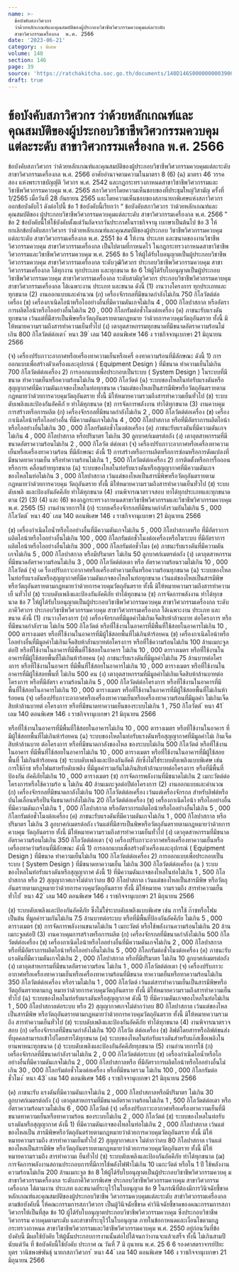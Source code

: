 ```yaml
---
name: >-
  ข้อบังคับสภาวิศวกร
  ว่าด้วยหลักเกณฑ์และคุณสมบัติของผู้ประกอบวิชาชีพวิศวกรรมควบคุมแต่ละระดับ
  สาขาวิศวกรรมเครื่องกล  พ.ศ. 2566
date: '2023-06-21'
category: ง พิเศษ
volume: 140
section: 146
page: 39
source: 'https://ratchakitcha.soc.go.th/documents/140D146S0000000003900.pdf'
draft: true
---
```


# ข้อบังคับสภาวิศวกร ว่าด้วยหลักเกณฑ์และคุณสมบัติของผู้ประกอบวิชาชีพวิศวกรรมควบคุมแต่ละระดับ สาขาวิศวกรรมเครื่องกล  พ.ศ. 2566

ข้อบังคับสภาวิศวกร ว่าด้วยหลักเกณฑ์และคุณสมบัติของผู้ประกอบวิชาชีพวิศวกรรมควบคุมแต่ละระดับ สาขาวิศวกรรมเครื่องกล พ.ศ. 2566 อาศัยอำนาจตามความในมาตรา 8 (6) (ฉ) มาตรา 46 วรรคสอง แห่งพระราชบัญญัติ วิศวกร พ.ศ. 2542 และกฎกระทรวงกาหนดสาขาวิชาชีพวิศวกรรมและวิชาชีพวิศวกรรมควบคุม พ.ศ. 2565 สภาวิศวกรโดยความเห็นชอบของที่ประชุมใหญ่วิสามัญ ครั้งที่ 1/2565 เมื่อวันที่ 28 กันยายน 2565 และโดยความเห็นชอบของสภานายกพิเศษแห่งสภาวิศวกร ออกข้อบังคับไว้ ดังต่อไปนี้ ข้อ 1 ข้อบังคับนี้เรียกว่า “ ข้อบังคับสภาวิศวกร ว่าด้วยหลักเกณฑ์และคุณสมบัติของ ผู้ประกอบวิชาชีพวิศวกรรมควบคุมแต่ละระดับ สาขาวิศวกรรมเครื่องกล พ.ศ. 2566 ” ข้อ 2 ข้อบังคับนี้ให้ใช้บังคับตั้งแต่วันถัดจากวันประกาศในราชกิจจานุ เบกษาเป็นต้นไป ข้อ 3 ให้ยกเลิกข้อบังคับสภาวิศวกร ว่าด้วยหลักเกณฑ์และคุณสมบัติของผู้ประกอบ วิชาชีพวิศวกรรมควบคุมแต่ละระดับ สาขาวิศวกรรมเครื่องกล พ.ศ. 2551 ข้อ 4 ให้งาน ประเภท และขนาดของงานวิชาชีพวิศวกรรมควบคุม สาขาวิศวกรรมเครื่องกล เป็นไปตามที่กาหนดไว้ ในกฎกระทรวงกาหนดสาขาวิชาชีพวิศวกรรมและวิชาชีพวิศวกรรมควบคุม พ.ศ. 2565 ข้อ 5 ให้ผู้ได้รับใบอนุญาตเป็นผู้ประกอบวิชาชีพวิศวกรรมควบคุม สาขาวิศวกรรมเครื่องกล ระดับวุฒิวิศวกร ประกอบวิชาชีพวิศวกรรมควบคุม สาขาวิศวกรรมเครื่องกล ได้ทุกงาน ทุกประเภท และทุกขนาด ข้อ 6 ให้ผู้ได้รับใบอนุญาตเป็นผู้ประกอบวิชาชีพวิศวกรรมควบคุม สาขาวิศวกรรมเครื่องกล ระดับสามัญวิศวกร ประกอบวิชาชีพวิศวกรรมควบคุม สาขาวิศวกรรมเครื่องกล ได้เฉพาะงาน ประเภท และขนาด ดังนี้ (1) งานวางโครงการ ทุกประเภทและทุกขนาด (2) งานออกแบบและคำนวณ (ก) เครื่องจักรกลที่มีขนาดกำลังไม่เกิน 750 กิโลวัตต์ต่อเครื่อง (ข) เครื่องกาเนิดไอน้าหรือไออย่างอื่นที่มีความดันเกจไม่เกิน 4 , 000 กิโลปาสกาล หรืออัตราการผลิตไอน้าหรือไออย่างอื่นไม่เกิน 20 , 000 กิโลกรัมต่อชั่วโมงต่อเครื่อง (ค) ภาชนะรับแรงดันทุกขนาด เว้นแต่ที่มีสารเป็นพิษหรือวัตถุอันตรายตามกฎหมาย ว่าด้วยการควบคุมวัตถุอันตราย ทั้งนี้ มิให้หมายความรวมถึงสารทำความเย็นทั่วไป (ง) เตาอุตสาหกรรมทุกขนาดที่มีขนาดอัตราความร้อนไม่เกิน 800 กิโลวัตต์ต่อเตา ้ หนา 39 ่ เลม 140 ตอนพิเศษ 146 ง ราชกิจจานุเบกษา 21 มิถุนายน 2566

(จ) เครื่องปรับภาวะอากาศหรือเครื่องทาความเย็นหรือเครื่ องทาความร้อนที่มีลักษณะ ดังนี้ 1) การออกแบบเพื่อสร้างตัวเครื่องและอุปกรณ์ ( Equipment Design ) ที่มีขนาด ทำความเย็นไม่เกิน 700 กิโลวัตต์ต่อเครื่อง 2) การออกแบบเพื่อประกอบเป็นระบบ ( System Design ) ในระบบที่มีขนาด ทำความเย็นหรือความร้อนไม่เกิน 9 , 000 กิโลวัตต์ (ฉ) ระบบของไหลในท่อรับแรงดันหรือสุญญากาศที่มีความดันเกจของไหลในท่อทุกขนาด เว้นแต่ของไหลเป็นสารมีพิษหรือวัตถุอันตรายตามกฎหมายว่าด้วยการควบคุมวัตถุอันตราย ทั้งนี้ มิให้หมายความรวมถึงสารทำความเย็นทั่วไป (ช) ระบบดับเพลิงและป้องกันอัคคีภั ย ทำได้ทุกขนาด (ซ) การจัดการพลังงาน ทำได้ทุกขนาด (3) งานควบคุมการสร้างหรือการผลิต (ก) เครื่องจักรกลที่มีขนาดกำลังไม่เกิน 2 , 000 กิโลวัตต์ต่อเครื่อง (ข) เครื่องกาเนิดไอน้าหรือไออย่างอื่น ที่มีความดันเกจไม่เกิน 4 , 000 กิโลปาสกาล หรือที่มีอัตราการผลิตไอน้าหรือไออย่างอื่นไม่เกิน 30 , 000 กิโลกรัมต่อชั่วโมงต่อเครื่อง (ค) ภาชนะรับแรงดันที่มีความดันเกจไม่เกิน 4 , 000 กิโลปาสกาล หรือปริมาตร ไม่เกิน 30 ลูกบาศก์เมตรต่อถัง (ง) เตาอุตสาหกรรมที่มีขนาดอัตราความร้อนไม่เกิน 2 , 000 กิโลวัต ต์ต่อเตา (จ) เครื่องปรับภาวะอากาศหรือเครื่องทาความเย็นหรือเครื่องทาความร้อน ที่มีลักษณะ ดังนี้ 1) การสร้างหรือการผลิตหรือการซ่อมหรือการดัดแปลงที่มีขนาดทาความเย็น หรือทำความร้อนไม่เกิน 1 , 500 กิโลวัตต์ต่อเครื่อง 2) การติดตั้งหรือการรื้อถอนหรือการเ คลื่อนย้ายทุกขนาด (ฉ) ระบบของไหลในท่อรับแรงดันหรือสุญญากาศที่มีความดันเกจของไหลในท่อไม่เกิน 3 , 000 กิโลปาสกาล เว้นแต่ของไหลเป็นสารมีพิษหรือวัตถุอันตรายตามกฎหมายว่าด้วยการควบคุม วัตถุอันตราย ทั้งนี้ มิให้หมายความรวมถึงสารทำความเย็นทั่วไป (ช) ระบบดับเพลิ งและป้องกันอัคคีภัย ทำได้ทุกขนาด (4) งานพิจารณาตรวจสอบ ทาได้ทุกประเภทและทุกขนาดตาม (2) (3) (4) และ (6) ของกฎกระทรวงกาหนดสาขาวิชาชีพวิศวกรรมและวิชาชีพวิศวกรรมควบคุม พ.ศ. 2565 (5) งานอำนวยการใช้ (ก) ระบบเครื่องจักรกลที่มีขนาดกำลังรวมกันไม่เกิน 5 , 000 กิโลวัตต์ ้ หนา 40 ่ เลม 140 ตอนพิเศษ 146 ง ราชกิจจานุเบกษา 21 มิถุนายน 2566

(ข) เครื่องกำเนิดไอน้ำหรือไออย่างอื่นที่มีความดันเกจไม่เกิน 5 , 000 กิโลปาสกาลหรือ ที่มีอัตราการผลิตไอน้าหรือไออย่างอื่นไม่เกิน 100 , 000 กิโลกรัมต่อชั่วโมงต่อเครื่องหรือในระบบ ที่มีอัตราการผลิตไอน้าหรือไออย่างอื่นไม่เกิน 300 , 000 กิโลกรัมต่อชั่วโมง (ค) ภาชนะรับแรงดันที่มีความดันเกจไม่เกิน 5 , 000 กิโลปาสกาล หรือมีปริมาตร ไม่เกิน 50 ลูกบาศก์เมตรต่อถัง (ง) เตาอุตสาหกรรม ที่มีขนาดอัตราความร้อนไม่เกิน 3 , 000 กิโลวัตต์ต่อเตา หรือ อัตราความร้อนรวมไม่เกิน 10 , 000 กิโลวัตต์ (จ) เค รื่องปรับภาวะอากาศหรือเครื่องทำความเย็นหรือความร้อนทุกขนาด (ฉ) ระบบของไหลในท่อรับแรงดันหรือสุญญากาศที่มีความดันเกจของไหลในท่อทุกขนาด เว้นแต่ของไหลเป็นสารมีพิษหรือวัตถุอันตรายตามกฎหมายว่าด้วยการควบคุมวัตถุอันตราย ทั้งนี้ มิให้หมายความรวมถึงสารทำความเย็ นทั่วไป (ช) ระบบดับเพลิงและป้องกันอัคคีภัย ทำได้ทุกขนาด (ซ) การจัดการพลังงาน ทำได้ทุกขนาด ข้อ 7 ให้ผู้ได้รับใบอนุญาตเป็นผู้ประกอบวิชาชีพวิศวกรรมควบคุม สาขาวิศวกรรมเครื่องกล ระดับภาคีวิศวกร ประกอบวิชาชีพวิศวกรรมควบคุม สาขาวิศวกรรมเครื่องกล ได้เฉพาะงาน ประเภท และขนาด ดังนี้ (1) งานวางโครงการ (ก) เครื่องจักรกลที่มีมูลค่าไม่เกินเจ็ดสิบห้าล้านบาท ต่อโครงการ หรือที่มีขนาดกำลังรวม ไม่เกิน 500 กิโลวัตต์ หรือที่ใช้งานในอาคารที่มีพื้นที่ใช้สอยในอาคารไม่เกิน 10 , 000 ตารางเมตร หรือที่ใช้งานในอาคารที่มีผู้ใช้สอยพื้นที่ไม่เกินห้าร้อยคน (ข) เครื่องกาเนิดไอน้าหรือไออย่างอื่นที่มีมูลค่าไม่เกินเจ็ดสิบห้าล้ำนบาทต่อโครงการ หรือที่ใช้ความร้อนไม่เกิน 100 ล้านเมกะจูลต่อปี หรือที่ใช้งานในอาคารที่มีพื้นที่ใช้สอยในอาคาร ไม่เกิน 10 , 000 ตารางเมตร หรือที่ใช้งานในอาคารที่มีผู้ใช้สอยพื้นที่ไม่เกินห้าร้อยคน (ค) ภาชนะรับแรงดันที่มีมูลค่าไม่เกิน 75 ล้านบาทต่อโคร งการ หรือที่ใช้งานในอาคาร ที่มีพื้นที่ใช้สอยในอาคารไม่เกิน 10 , 000 ตารางเมตร หรือที่ใช้งานในอาคารที่มีผู้ใช้สอยพื้นที่ ไม่เกิน 500 คน (ง) เตาอุตสาหกรรมที่มีมูลค่าไม่เกินเจ็ดสิบห้าล้านบาทต่อโครงการ หรือที่มีอัตรา ความร้อนไม่เกิน 5 , 000 กิโลวัตต์ต่อโครงการ หรือที่ใช้งานในอาคารที่มีพื้นที่ใช้สอยในอาคารไม่เกิน 10 , 000 ตารางเมตร หรือที่ใช้งานในอาคารที่มีผู้ใช้สอยพื้นที่ไม่เกินห้าร้อยคน (จ) เครื่องปรับภาวะอากาศหรือเครื่องทาความเย็นหรือเครื่องทาความร้อนที่มีมูลค่า ไม่เกินเจ็ดสิบห้าล้านบาทต่ อโครงการ หรือที่มีขนาดทาความเย็นของระบบไม่เกิน 1 , 750 กิโลวัตต์ ้ หนา 41 ่ เลม 140 ตอนพิเศษ 146 ง ราชกิจจานุเบกษา 21 มิถุนายน 2566

หรือที่ใช้งานในอาคารที่มีพื้นที่ใช้สอยในอาคารไม่เกิน 10 , 000 ตารางเมตร หรือที่ใช้งานในอาคาร ที่มีผู้ใช้สอยพื้นที่ไม่เกินห้าร้อยคน (ฉ) ระบบของไหลในท่อรับแรงดันหรือสุญญากาศที่มีมูลค่าไม่เ กินเจ็ดสิบห้าล้านบาท ต่อโครงการ หรือที่มีขนาดกาลังของไหล ของระบบไม่เกิน 500 กิโลวัตต์ หรือที่ใช้งานในอาคาร ที่มีพื้นที่ใช้สอยในอาคารไม่เกิน 10 , 000 ตารางเมตร หรือที่ใช้งานในอาคารที่มีผู้ใช้สอยพื้นที่ ไม่เกินห้าร้อยคน (ช) ระบบดับเพลิงและป้องกันอัคคี ภัยซึ่งไม่ใช่ระบบดับเพลิงแบบพิเศษ เช่น การใช้ก๊าซ หรือโฟมสาหรับดับเพลิง ที่มีมูลค่ารวมกันไม่เกินสิบห้าล้านบาทต่อโครงการ หรือที่มีพื้นที่ป้องกัน อัคคีภัยไม่เกิน 10 , 000 ตารางเมตร (ซ) การจัดการพลังงานที่มีขนาดไม่เกิน 2 เมกะวัตต์ต่อโครงการหรือใช้ความร้อ น ไม่เกิน 40 ล้านเมกะจูลต่อปีต่อโครงการ (2) งานออกแบบและคำนวณ (ก) เครื่องจักรกลที่มีขนาดกาลังไม่เกิน 100 กิโลวัตต์ต่อเครื่อง เว้นแต่เครื่องจักรกล สำหรับลิฟต์หรือบันไดเลื่อนหรือปั่นจั่นขนาดกำลังไม่เกิน 20 กิโลวัตต์ต่อเครื่อง (ข) เครื่องกาเนิดไอน้า หรือไออย่างอื่นที่มีความดันเกจไม่เกิน 1 , 000 กิโลปาสกาล หรืออัตราการผลิตไอน้าหรือไออย่างอื่นไม่เกิน 5 , 000 กิโลกรัมต่อชั่วโมงต่อเครื่อง (ค) ภาชนะรับแรงดันที่มีความดันเกจไม่เกิน 1 , 000 กิโลปาสกาล หรือปริมาตร ไม่เกิน 3 ลูกบาศก์เมตรต่อถัง เว้นแต่ที่มีสารเป็นพิษหรือวัตถุอันตรายตามกฎหมายว่าด้วยการควบคุม วัตถุอันตราย ทั้งนี้ มิให้หมายความรวมถึงสารทำความเย็นทั่วไป (ง) เตาอุตสาหกรรมที่มีขนาดอัตราความร้อนไม่เกิน 350 กิโลวัตต์ต่อเตา (จ) เครื่องปรับภาวะอากาศหรือเครื่องทาความเย็นหรือเครื่องทาควำมร้อนที่มีลักษณะ ดังนี้ 1) การออกแบบเพื่อสร้างตัวเครื่องและอุปกรณ์ ( Equipment Design ) ที่มีขนาด ทำความเย็นไม่เกิน 100 กิโลวัตต์ต่อเครื่อง 2) การออกแบบเพื่อประกอบเป็นระบบ ( System Design ) ที่มีขนาดทาความเย็น ไม่เกิน 300 กิโลวัตต์ต่อเครื่อง (ฉ ) ระบบของไหลในท่อรับแรงดันหรือสุญญากาศ ดังนี้ 1) ที่มีความดันเกจของไหลในท่อไม่เกิน 1 , 500 กิโลปาสกาล หรือ 2) สุญญากาศเกจไม่ต่ากว่าลบ 80 กิโลปาสกาล เว้นแต่ของไหลเป็นสารมีพิษ หรือวัตถุอันตรายตามกฎหมายว่าด้วยการควบคุมวัตถุอันตราย ทั้งนี้ มิให้หมายค วามรวมถึง สารทำความเย็นทั่วไป ้ หนา 42 ่ เลม 140 ตอนพิเศษ 146 ง ราชกิจจานุเบกษา 21 มิถุนายน 2566

(ช) ระบบดับเพลิงและป้องกันอัคคีภัย ซึ่งไม่ใช่ระบบดับเพลิงแบบพิเศษ เช่น การใช้ ก๊าซหรือโฟม เป็นต้น ที่มูลค่ารวมกันไม่เกิน 7.5 ล้านบาทต่อระบบ หรือที่มีพื้นที่ป้องกันอัคคีภัย ไม่เกิน 5 , 000 ตารางเมตร (ซ) การจัดการพลังงานขนาดไม่เกิน 1 เมกะวัตต์ หรือใช้พลังงานความร้อนไม่เกิน 20 ล้านเมกะจูลต่อปี (3) งานควบคุมการสร้างหรือการผลิต (ก) เครื่องจักรกลที่มีขนาดกำลังไม่เกิน 500 กิโลวัตต์ต่อเครื่อง (ข) เครื่องกาเนิดไอน้าหรือไออย่างอื่นที่มีความดันเกจไม่เกิน 2 , 000 กิโลปาสกาล หรือที่มีอัตราการผลิตไอน้าหรือไออย่างอื่นไม่เกิน 5 , 000 กิโลกรัมต่อชั่วโมงต่อเครื่อง (ค) ภาชนะรับแรงดันที่มีความดันเกจไม่เกิน 2 , 000 กิโลปาสกาล หรือที่มีปริมาตร ไม่เกิน 10 ลูกบาศก์เมตรต่อถัง (ง) เตาอุตสาหกรรมที่มีขนาดอัตราความร้อน ไม่เกิน 1 , 000 กิโลวัตต์ต่อเตา (จ) เครื่องปรับภาวะอากาศหรือเครื่องทาความเย็นหรือเครื่องทาความร้อนที่มีขนาด ทาความเย็นหรือทาความร้อนไม่เกิน 350 กิโลวัตต์ต่อเครื่อง หรือรวมไม่เกิน 1 , 000 กิโลวัตต์ เว้นแต่สารทำความเย็นเป็นสารมีพิษหรือวัตถุอันตรายตามกฎ หมายว่าด้วยการควบคุมวัตถุอันตราย ทั้งนี้ มิให้หมายความรวมถึงสารทำความเย็นทั่วไป (ฉ) ระบบของไหลในท่อรับแรงดันหรือสุญญากาศ ดังนี้ 1) ที่มีความดันเกจของไหลในท่อไม่เกิน 1 , 500 กิโลปาสกาลต่อระบบ หรือ 2) สุญญากาศเกจไม่ต่ากว่าลบ 80 กิโลปาสกาล เว้นแต่ของไหลเป็นสารมีพิษ หรือวัตถุอันตรายตามกฎหมายว่าด้วยการควบคุมวัตถุอันตราย ทั้งนี้ มิให้หมายความรวมถึง สารทำความเย็นทั่วไป (ช) ระบบดับเพลิงและป้องกันอัคคีภัย ทำได้ทุกขนาด (4) งานพิจารณาตรวจสอบ (ก) เครื่องจักรกลที่มีขนาดกำลังไม่เกิน 100 กิโลวัต ต์ต่อเครื่อง (ข) ลิฟต์โดยสารหรือลิฟต์ขนส่งที่บุคคลสามารถเข้าไปโดยสารได้ทุกขนาด (ค) ระบบของไหลในท่อรับแรงดันสำหรับแก๊สเชื้อเพลิงในยานพาหนะทุกขนาด (ง) ระบบดับเพลิงและป้องกันอัคคีภัยทุกขนาด (5) งานอำนวยการใช้ (ก) เครื่องจักรกลที่มีขนาดกำลังรวมไม่เกิน 2 , 0 00 กิโลวัตต์ต่อระบบ (ข) เครื่องกำเนิดไอน้ำหรือไออย่างอื่นที่มีความดันเกจไม่เกิน 2 , 000 กิโลปาสกาลหรือ ที่มีอัตราการผลิตไอน้าหรือไออย่างอื่นไม่เกิน 30 , 000 กิโลกรัมต่อชั่วโมงต่อเครื่อง หรือที่มีขนาดรวม ไม่เกิน 100 , 000 กิโลกรัมต่อชั่วโมง ้ หนา 43 ่ เลม 140 ตอนพิเศษ 146 ง ราชกิจจานุเบกษา 21 มิถุนายน 2566

(ค) ภาชนะรับ แรงดันที่มีความดันเกจไม่เกิน 2 , 000 กิโลปาสกาลหรือมีปริมาตร ไม่เกิน 30 ลูกบาศก์เมตรต่อถัง (ง) เตาอุตสาหกรรมที่มีขนาดอัตราความร้อนไม่เกิน 1 , 500 กิโลวัตต์ต่อเตา หรืออัตราความร้อนรวมไม่เกิน 6 , 000 กิโลวัตต์ (จ) เครื่องปรับภาวะอากาศหรือเครื่องทาความเย็นที่มีขนาดทาความเย็นหรือทาความร้อน ของระบบไม่เกิน 2 , 000 กิโลวัตต์ (ช) ระบบของไหลในท่อรับแรงดันหรือสุญญากาศ ดังนี้ 1) ที่มีความดันเกจของไหลในท่อไม่เกิน 2 , 000 กิโลปาสกาล เว้นแต่ของไหลเป็น สารมีพิษหรือวัตถุอันตรำยตามกฎหมายว่าด้วยการควบคุมวัตถุอันตราย ทั้งนี้ มิให้หมายความรวมถึง สารทำความเย็นทั่วไป 2) สุญญากาศเกจ ไม่ต่ากว่าลบ 80 กิโลปาสกาล เว้นแต่ของไหลเป็นสารมีพิษ หรือวัตถุอันตรายตามกฎหมายว่าด้วยการควบคุมวัตถุอันตราย ทั้งนี้ มิให้หมายความรวมถึง สารทำความเ ย็นทั่วไป (ซ) ระบบดับเพลิงและป้องกันอัคคีภัย ทำได้ทุกขนาด (ฌ) การจัดการพลังงานสถานประกอบการที่มีการใช้พลังไฟฟ้าไม่เกิน 10 เมกะวัตต์ หรือใน 1 ปี ใช้พลังงานความร้อนไม่เกิน 200 ล้านเมกะจูล ข้อ 8 ให้ผู้ได้รับใบอนุญาตเป็นผู้ประกอบวิชาชีพวิศวกรรมควบคุ ม สาขาวิศวกรรมเครื่องกล ระดับภาคีวิศวกรพิเศษ ประกอบวิชาชีพวิศวกรรมควบคุม สาขาวิศวกรรมเครื่องกล ได้ตามงาน ประเภท และขนาดที่ระบุไว้ในใบอนุญาต ข้อ 9 ในกรณีที่ต้องมีการวินิจฉัยชี้ขาดหลักเกณฑ์และคุณสมบัติของผู้ประกอบวิชาชีพ วิศวกรรมควบคุมแต่ละระดับ สาขำวิศวกรรมเครื่องกล ตามข้อบังคับนี้ ให้คณะกรรมการสภาวิศวกร เป็นผู้วินิจฉัยชี้ขาด คำวินิจฉัยชี้ขาดของคณะกรรมการสภาวิศวกรให้เป็นที่สุด ข้อ 10 ผู้ได้รับใบอนุญาตประกอบวิชาชีพวิศวกรรมควบคุม ซึ่งประกอบวิชาชีพวิศวกรรม ควบคุมตามระดับ และสาขาที่ระบุไว้ในใบอนุญาต ภายในข้อกาหนดและเงื่อนไขตามกฎกระทรวงกาหนด สาขาวิชาชีพวิศวกรรมและวิชาชีพวิศวกรรมควบคุม พ.ศ. 2550 อยู่ก่อนวันที่ข้อบังคับนี้ มีผลใช้บังคับ ให้ผู้นั้นประกอบการงานนั้นต่อไปได้จนกว่างานจะแล้วเสร็จ ทั้งนี้ ไม่เกินสามปีนับแต่วัน ที่ ข้อบังคับนี้ใช้บังคับ ประกาศ ณ วันที่ 7 มิ ถุนายน พ.ศ. 25 6 6 รองศาสตราจารย์ปิยะบุตร วานิชพงษ์พันธุ์ นายกสภาวิศวกร ้ หนา 44 ่ เลม 140 ตอนพิเศษ 146 ง ราชกิจจานุเบกษา 21 มิถุนายน 2566

